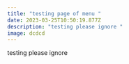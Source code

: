 ```yaml
---
title: "testing page of menu "
date: 2023-03-25T10:50:19.877Z
description: "testing please ignore "
image: dcdcd
---
```

testing please ignore